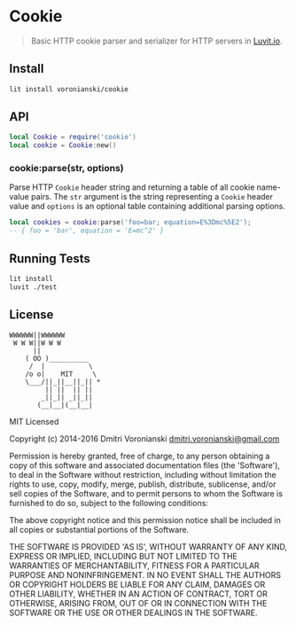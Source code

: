 # Cookie

> Basic HTTP cookie parser and serializer for HTTP servers in [Luvit.io](https://luvit.io).

## Install

```bash
lit install voronianski/cookie
```

## API

```lua
local Cookie = require('cookie')
local cookie = Cookie:new()
```

### cookie:parse(str, options)

Parse HTTP `Cookie` header string and returning a table of all cookie name-value pairs. The `str` argument is the string representing a `Cookie` header value and `options` is an optional table containing additional parsing options.

```lua
local cookies = cookie:parse('foo=bar; equation=E%3Dmc%5E2');
-- { foo = 'bar', equation = 'E=mc^2' }
```

## Running Tests

```bash
lit install
luvit ./test
```

## License

```
WWWWWW||WWWWWW
 W W W||W W W
      ||
    ( OO )__________
     /  |           \
    /o o|    MIT     \
    \___/||_||__||_|| *
         || ||  || ||
        _||_|| _||_||
       (__|__|(__|__|
```

MIT Licensed

Copyright (c) 2014-2016 Dmitri Voronianski dmitri.voronianski@gmail.com

Permission is hereby granted, free of charge, to any person obtaining a copy of this software and associated documentation files (the 'Software'), to deal in the Software without restriction, including without limitation the rights to use, copy, modify, merge, publish, distribute, sublicense, and/or sell copies of the Software, and to permit persons to whom the Software is furnished to do so, subject to the following conditions:

The above copyright notice and this permission notice shall be included in all copies or substantial portions of the Software.

THE SOFTWARE IS PROVIDED 'AS IS', WITHOUT WARRANTY OF ANY KIND, EXPRESS OR IMPLIED, INCLUDING BUT NOT LIMITED TO THE WARRANTIES OF MERCHANTABILITY, FITNESS FOR A PARTICULAR PURPOSE AND NONINFRINGEMENT. IN NO EVENT SHALL THE AUTHORS OR COPYRIGHT HOLDERS BE LIABLE FOR ANY CLAIM, DAMAGES OR OTHER LIABILITY, WHETHER IN AN ACTION OF CONTRACT, TORT OR OTHERWISE, ARISING FROM, OUT OF OR IN CONNECTION WITH THE SOFTWARE OR THE USE OR OTHER DEALINGS IN THE SOFTWARE.


